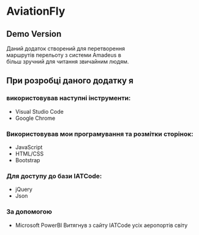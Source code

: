 # AviationFly

## Demo Version

Даний додаток створений для перетворення <br>
маршрутів перельоту з системи Amadeus в <br>
більш зручний для читання звичайним людям. <br>

## При розробці даного додатку я

### використовував наступні інструменти:

-   Visual Studio Code
-   Google Chrome

### Використовував мои програмування та розмітки сторінок:

-   JavaScript
-   HTML/CSS
-   Bootstrap

### Для доступу до бази IATCode:

-   jQuery
-   Json

### За допомогою

-   Microsoft PowerBI
    Витягнув з сайту IATCode усіх аеропортів світу
